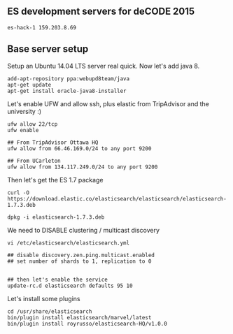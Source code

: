 ## ES development servers for deCODE 2015

```
es-hack-1 159.203.8.69

```


## Base server setup

Setup an Ubuntu 14.04 LTS server real quick. Now let's add java 8.

```
add-apt-repository ppa:webupd8team/java
apt-get update
apt-get install oracle-java8-installer
```

Let's enable UFW and allow ssh, plus elastic from TripAdvisor and the university :)
```
ufw allow 22/tcp
ufw enable

## From TripAdvisor Ottawa HQ
ufw allow from 66.46.169.0/24 to any port 9200

## From UCarleton
ufw allow from 134.117.249.0/24 to any port 9200

```


Then let's get the ES 1.7 package
```
curl -O https://download.elastic.co/elasticsearch/elasticsearch/elasticsearch-1.7.3.deb

dpkg -i elasticsearch-1.7.3.deb
```

We need to DISABLE clustering / multicast discovery
```
vi /etc/elasticsearch/elasticsearch.yml

## disable discovery.zen.ping.multicast.enabled
## set number of shards to 1, replication to 0


## then let's enable the service
update-rc.d elasticsearch defaults 95 10

```

Let's install some plugins
```
cd /usr/share/elasticsearch
bin/plugin install elasticsearch/marvel/latest
bin/plugin install royrusso/elasticsearch-HQ/v1.0.0
```
